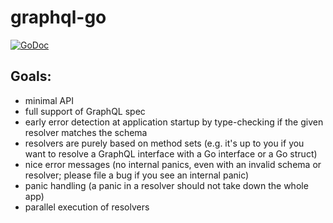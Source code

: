 # graphql-go

[![GoDoc](https://godoc.org/github.com/neelance/graphql-go?status.svg)](https://godoc.org/github.com/neelance/graphql-go)

## Goals:

* minimal API
* full support of GraphQL spec
* early error detection at application startup by type-checking if the given resolver matches the schema 
* resolvers are purely based on method sets (e.g. it's up to you if you want to resolve a GraphQL interface with a Go interface or a Go struct)
* nice error messages (no internal panics, even with an invalid schema or resolver; please file a bug if you see an internal panic)
* panic handling (a panic in a resolver should not take down the whole app)
* parallel execution of resolvers
